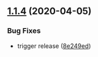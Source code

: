 ## [1.1.4](https://github.com/ShizukuIchi/id-generator/compare/v1.1.3...v1.1.4) (2020-04-05)


### Bug Fixes

* trigger release ([8e249ed](https://github.com/ShizukuIchi/id-generator/commit/8e249edf8d9432c92f430ed2b53c5a32b9fde820))

